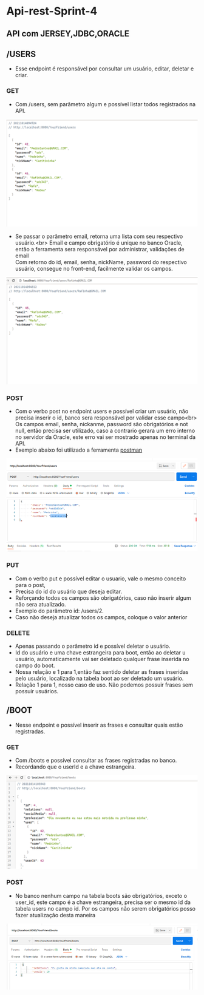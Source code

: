 # Api-rest-Sprint-4

## API com JERSEY,JDBC,ORACLE

## /USERS
- Esse endpoint é responsável por consultar um usuário, editar, deletar e criar.


### GET
- Com /users, sem parâmetro algum e possível listar todos registrados na API. 

![Screenshot](get_all.png)


- Se passar o parâmetro  email, retorna uma lista com seu respectivo usuário.<br\>
Email e campo obrigatório é  unique no banco Oracle, então a ferramenta sera responsável por administrar, validações de email</br>
Com retorno do id, email, senha, nickName, password do respectivo usuário, consegue no front-end, facilmente validar os campos.

![Screenshot](get_email.png)

### POST
- Com o verbo post no endpoint users e possível criar um usuário, não precisa inserir o id, banco  sera responsável por validar esse campo<br\>
Os campos email, senha, nickanme, password são obrigatórios e not null, então precisa ser utilizado, caso a contrario gerara um erro interno no servidor da Oracle,
este erro vai ser mostrado apenas no terminal da API.
- Exemplo abaixo foi utilizado a ferramenta [postman](https://www.postman.com/downloads/)

![Screenshot](create_user.png)


### PUT
- Com o verbo put e possível editar o usuario, vale o mesmo conceito para o post,
- Precisa do id do usuário que deseja editar.
- Reforçando todos  os campos são obrigatórios, caso não inserir algum não sera atualizado.
- Exemplo do parâmetro id:  /users/2.  
- Caso não deseja atualizar todos os campos, coloque o valor anterior

### DELETE
- Apenas passando o parâmetro id e possível deletar o usuário.
- Id do usuário e uma chave estrangeira para boot, então ao deletar u usuário, automaticamente vai ser deletado qualquer frase inserida no campo do boot.
- Nossa relação e 1 para 1,então faz sentido deletar as frases inseridas pelo usuário, localizado na tabela boot ao ser deletado um usuário.
- Relação 1 para 1, nosso caso de uso. Não podemos possuir frases sem possuir usuários.

## /BOOT
- Nesse endpoint e possível inserir as frases e consultar quais estão registradas.

### GET
- Com /boots e possível consultar as frases registradas no banco.
- Recordando que o userId e a chave estrangeira.



![Screenshot](get_phrases.png)


### POST
- No banco nenhum campo na  tabela boots  são obrigatórios, exceto o user_id, este campo é a chave estrangeira, precisa ser o mesmo id da tabela users no campo id. Por os campos não serem obrigatórios posso fazer atualização desta maneira




![Screenshot](post_boot.png)

